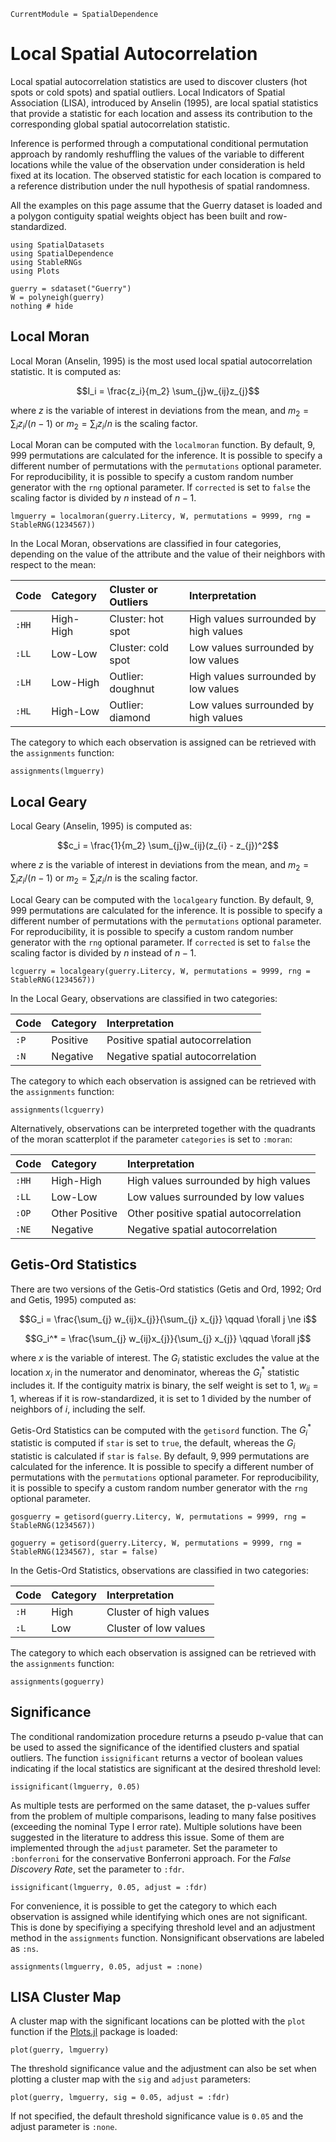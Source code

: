 ```@meta
CurrentModule = SpatialDependence
```

# Local Spatial Autocorrelation

Local spatial autocorrelation statistics are used to discover clusters (hot spots or cold spots) and spatial outliers. Local Indicators of Spatial Association (LISA), introduced by Anselin (1995), are local spatial statistics that provide a statistic for each location and assess its contribution to the corresponding global spatial autocorrelation statistic.

Inference is performed through a computational conditional permutation approach by randomly reshuffling the values of the variable to different locations while the value of the observation under consideration is held fixed at its location. The observed statistic for each location is compared to a reference distribution under the null hypothesis of spatial randomness.

All the examples on this page assume that the Guerry dataset is loaded and a polygon contiguity spatial weights object has been built and row-standardized.
```@example lscor
using SpatialDatasets
using SpatialDependence
using StableRNGs
using Plots

guerry = sdataset("Guerry")
W = polyneigh(guerry) 
nothing # hide
```

## Local Moran

Local Moran (Anselin, 1995) is the most used local spatial autocorrelation statistic. It is computed as:
```math
I_i = \frac{z_i}{m_2} \sum_{j}w_{ij}z_{j}
```
where $z$ is the variable of interest in deviations from the mean, and $m_2 = \sum_{i}z_i / (n - 1)$ or  $m_2 = \sum_{i}z_i / n$ is the scaling factor.

Local Moran can be computed with the `localmoran` function. By default, $9,999$ permutations are calculated for the inference. It is possible to specify a different number of permutations with the `permutations` optional parameter. For reproducibility, it is possible to specify a custom random number generator with the `rng` optional parameter. If `corrected` is set to `false` the scaling factor is divided by $n$ instead of $n - 1$.
```@example lscor
lmguerry = localmoran(guerry.Litercy, W, permutations = 9999, rng = StableRNG(1234567))
```

In the Local Moran, observations are classified in four categories, depending on the value of the attribute and the value of their neighbors with respect to the mean:

| Code   | Category    | Cluster or Outliers | Interpretation                         |
|:-------|:------------|:--------------------|:---------------------------------------|
| `:HH`  | High-High   | Cluster: hot spot   | High values surrounded by high values  |
| `:LL`  | Low-Low     | Cluster: cold spot  | Low values surrounded by low values    |
| `:LH`  | Low-High    | Outlier: doughnut   | High values surrounded by low values   |
| `:HL`  | High-Low    | Outlier: diamond    | Low values surrounded by high values   |

The category to which each observation is assigned can be retrieved with the `assignments` function:
```@example lscor
assignments(lmguerry)
```

## Local Geary

Local Geary (Anselin, 1995) is computed as:
```math
c_i = \frac{1}{m_2} \sum_{j}w_{ij}(z_{i} - z_{j})^2
```
where $z$ is the variable of interest in deviations from the mean, and $m_2 = \sum_{i}z_i / (n - 1)$ or  $m_2 = \sum_{i}z_i / n$ is the scaling factor.

Local Geary can be computed with the `localgeary` function. By default, $9,999$ permutations are calculated for the inference. It is possible to specify a different number of permutations with the `permutations` optional parameter. For reproducibility, it is possible to specify a custom random number generator with the `rng` optional parameter. If `corrected` is set to `false` the scaling factor is divided by $n$ instead of $n - 1$.
```@example lscor
lcguerry = localgeary(guerry.Litercy, W, permutations = 9999, rng = StableRNG(1234567))
```

In the Local Geary, observations are classified in two categories:

| Code   | Category    | Interpretation                         |
|:-------|:------------|:---------------------------------------|
| `:P`   | Positive    | Positive spatial autocorrelation       |
| `:N`   | Negative    | Negative spatial autocorrelation       |

The category to which each observation is assigned can be retrieved with the `assignments` function:
```@example lscor
assignments(lcguerry)
```

Alternatively, observations can be interpreted together with the quadrants of the moran scatterplot if the parameter `categories` is set to `:moran`:

| Code   | Category       | Interpretation                         |
|:-------|:---------------|:---------------------------------------|
| `:HH`  | High-High      | High values surrounded by high values  |
| `:LL`  | Low-Low        | Low values surrounded by low values    |
| `:OP`  | Other Positive | Other positive spatial autocorrelation |
| `:NE`  | Negative       | Negative spatial autocorrelation       |

## Getis-Ord Statistics

There are two versions of the Getis-Ord statistics (Getis and Ord, 1992; Ord and Getis, 1995) computed as:
```math
G_i = \frac{\sum_{j} w_{ij}x_{j}}{\sum_{j} x_{j}} \qquad \forall j \ne i
```

```math
G_i^* = \frac{\sum_{j} w_{ij}x_{j}}{\sum_{j} x_{j}} \qquad \forall j
```
where $x$ is the variable of interest. The $G_i$ statistic excludes the value at the location $x_i$ in the numerator and denominator, whereas the $G_i^*$ statistic includes it. If the contiguity matrix is binary, the self weight is set to $1$, $w_{ii} = 1$, whereas if it is row-standardized, it is set to $1$ divided by the number of neighbors of $i$, including the self.

Getis-Ord Statistics can be computed with the `getisord` function. The $G_i^*$ statistic is computed if `star` is set to `true`, the default, whereas the $G_i$ statistic is calculated if `star` is `false`. By default, $9,999$ permutations are calculated for the inference. It is possible to specify a different number of permutations with the `permutations` optional parameter. For reproducibility, it is possible to specify a custom random number generator with the `rng` optional parameter.
```@example lscor
gosguerry = getisord(guerry.Litercy, W, permutations = 9999, rng = StableRNG(1234567))
```

```@example lscor
goguerry = getisord(guerry.Litercy, W, permutations = 9999, rng = StableRNG(1234567), star = false)
```

In the Getis-Ord Statistics, observations are classified in two categories:

| Code   | Category    | Interpretation                         |
|:-------|:------------|:---------------------------------------|
| `:H`   | High        | Cluster of high values                 |
| `:L`   | Low         | Cluster of low values                  |

The category to which each observation is assigned can be retrieved with the `assignments` function:
```@example lscor
assignments(goguerry)
```

## Significance

The conditional randomization procedure returns a pseudo p-value that can be used to assed the significance of the identified clusters and spatial outliers. The function `issignificant` returns a vector of boolean values indicating if the local statistics are significant at the desired threshold level:
```@example lscor
issignificant(lmguerry, 0.05)
```

As multiple tests are performed on the same dataset, the p-values suffer from the problem of multiple comparisons, leading to many false positives (exceeding the nominal Type I error rate). Multiple solutions have been suggested in the literature to address this issue. Some of them are implemented through the `adjust` parameter. Set the parameter to `:bonferroni` for the conservative Bonferroni approach. For the *False Discovery Rate*, set the parameter to `:fdr`. 

```@example lscor
issignificant(lmguerry, 0.05, adjust = :fdr)
```

For convenience, it is possible to get the category to which each observation is assigned while identifying which ones are not significant. This is done by specifiying a specifying threshold level and an adjustment method in the `assignments` function. Nonsignificant observations are labeled as `:ns`.
```@example lscor
assignments(lmguerry, 0.05, adjust = :none)
```

## LISA Cluster Map

A cluster map with the significant locations can be plotted with the `plot` function if the [Plots.jl](http://docs.juliaplots.org) package is loaded:
```@example lscor
plot(guerry, lmguerry)
```

The threshold significance value and the adjustment can also be set when plotting a cluster map with the `sig` and `adjust` parameters:
```@example lscor
plot(guerry, lmguerry, sig = 0.05, adjust = :fdr)
```

If not specified, the default threshold significance  value is `0.05` and the adjust parameter is `:none`.
